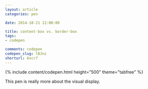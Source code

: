 ```yaml
---
layout: article
categories: pen

date: 2014-10-21 12:00:00

title: content-box vs. border-box
tags:
- codepen

comments: codepen
codepen_slug: lBJnz
shorturl: 6xcr7
---
```



{% include content/codepen.html height="500" theme="tabfree" %}

This pen is really more about the visual display.

